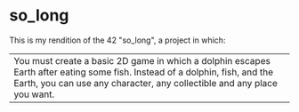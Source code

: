 # so_long

This is my rendition of the 42 "so_long", a project in which:
<table>
  <td>
		You must create a basic 2D game in which a dolphin escapes Earth after eating some fish. Instead of a dolphin, fish, and the Earth, you can use any character, any collectible and any place you want.
  </td>
</table>